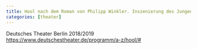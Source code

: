 ```yaml
---
title: Hool nach dem Roman von Philipp Winkler. Inszenierung des Jungen DT
categories: [theater]
---
```


Deutsches Theater Berlin 2018/2019
https://www.deutschestheater.de/programm/a-z/hool/#
